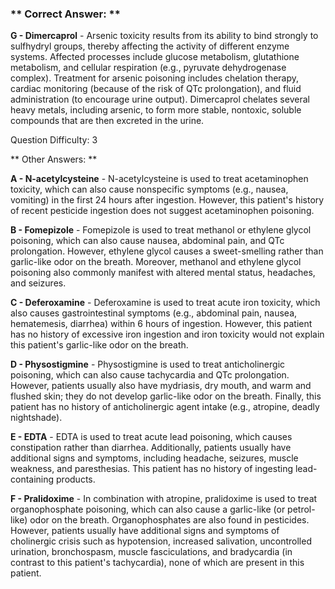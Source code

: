 ### ** Correct Answer: **

**G - Dimercaprol** - Arsenic toxicity results from its ability to bind strongly to sulfhydryl groups, thereby affecting the activity of different enzyme systems. Affected processes include glucose metabolism, glutathione metabolism, and cellular respiration (e.g., pyruvate dehydrogenase complex). Treatment for arsenic poisoning includes chelation therapy, cardiac monitoring (because of the risk of QTc prolongation), and fluid administration (to encourage urine output). Dimercaprol chelates several heavy metals, including arsenic, to form more stable, nontoxic, soluble compounds that are then excreted in the urine.

Question Difficulty: 3

** Other Answers: **

**A - N-acetylcysteine** - N-acetylcysteine is used to treat acetaminophen toxicity, which can also cause nonspecific symptoms (e.g., nausea, vomiting) in the first 24 hours after ingestion. However, this patient's history of recent pesticide ingestion does not suggest acetaminophen poisoning.

**B - Fomepizole** - Fomepizole is used to treat methanol or ethylene glycol poisoning, which can also cause nausea, abdominal pain, and QTc prolongation. However, ethylene glycol causes a sweet-smelling rather than garlic-like odor on the breath. Moreover, methanol and ethylene glycol poisoning also commonly manifest with altered mental status, headaches, and seizures.

**C - Deferoxamine** - Deferoxamine is used to treat acute iron toxicity, which also causes gastrointestinal symptoms (e.g., abdominal pain, nausea, hematemesis, diarrhea) within 6 hours of ingestion. However, this patient has no history of excessive iron ingestion and iron toxicity would not explain this patient's garlic-like odor on the breath.

**D - Physostigmine** - Physostigmine is used to treat anticholinergic poisoning, which can also cause tachycardia and QTc prolongation. However, patients usually also have mydriasis, dry mouth, and warm and flushed skin; they do not develop garlic-like odor on the breath. Finally, this patient has no history of anticholinergic agent intake (e.g., atropine, deadly nightshade).

**E - EDTA** - EDTA is used to treat acute lead poisoning, which causes constipation rather than diarrhea. Additionally, patients usually have additional signs and symptoms, including headache, seizures, muscle weakness, and paresthesias. This patient has no history of ingesting lead-containing products.

**F - Pralidoxime** - In combination with atropine, pralidoxime is used to treat organophosphate poisoning, which can also cause a garlic-like (or petrol-like) odor on the breath. Organophosphates are also found in pesticides. However, patients usually have additional signs and symptoms of cholinergic crisis such as hypotension, increased salivation, uncontrolled urination, bronchospasm, muscle fasciculations, and bradycardia (in contrast to this patient's tachycardia), none of which are present in this patient.

